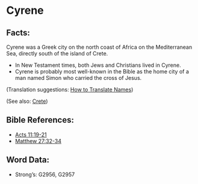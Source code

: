 # Cyrene

## Facts:

Cyrene was a Greek city on the north coast of Africa on the Mediterranean Sea, directly south of the island of Crete.

* In New Testament times, both Jews and Christians lived in Cyrene.
* Cyrene is probably most well-known in the Bible as the home city of a man named Simon who carried the cross of Jesus.

(Translation suggestions: [How to Translate Names](../../translate/translate-names))

(See also: [Crete](../names/crete.md))

## Bible References:

* [Acts 11:19-21](rc://en/tn/help/act/11/19)
* [Matthew 27:32-34](rc://en/tn/help/mat/27/32)

## Word Data:

* Strong’s: G2956, G2957
